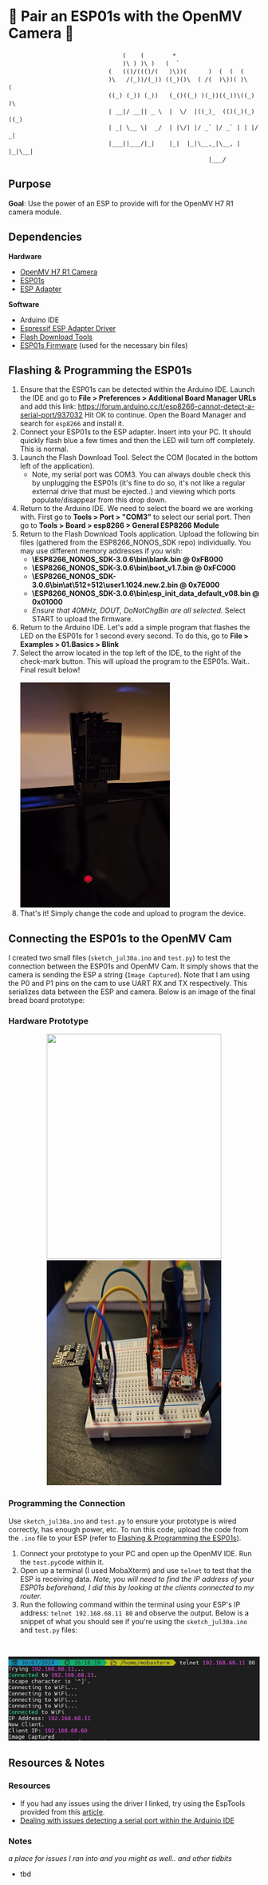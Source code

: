 # 🔮 Pair an ESP01s with the OpenMV Camera 🔮
```
                                (    (        *                          
                                )\ ) )\ )   (  `                         
                            (   (()/((()/(   )\))(      )  (  (  (        
                            )\   /(_))/(_)) ((_)()\  ( /(  )\))( )\   (   
                            ((_) (_)) (_))   (_()((_) )(_))((_))\((_)  )\  
                            | __|/ __|| _ \  |  \/  |((_)_  (()(_)(_) ((_) 
                            | _| \__ \|  _/  | |\/| |/ _` |/ _` | | |/ _|  
                            |___||___/|_|    |_|  |_|\__,_|\__, | |_|\__|  
                                                        |___/
```

## Purpose
**Goal**: Use the power of an ESP to provide wifi for the OpenMV H7 R1 camera module. 


## Dependencies
**Hardware**
* [OpenMV H7 R1 Camera](https://www.adafruit.com/product/4478)
* [ESP01s](https://www.amazon.com/DIYmall-ESP8266-ESP-01S-Serial-Transceiver/dp/B00O34AGSU)
* [ESP Adapter](https://www.amazon.com/dp/B08F9X3M5J?psc=1&ref=ppx_yo2ov_dt_b_product_details)

**Software**
* Arduino IDE
* [Espressif ESP Adapter Driver](https://github.com/espressif/esptool/releases)
* [Flash Download Tools](https://www.espressif.com/en/support/download/all)
* [ESP01s Firmware](https://github.com/espressif/ESP8266_NONOS_SDK/releases) (used for the necessary bin files)

## Flashing & Programming the ESP01s
1. Ensure that the ESP01s can be detected within the Arduino IDE. Launch the IDE and go to **File > Preferences > Additional Board Manager URLs** and add
this link: https://forum.arduino.cc/t/esp8266-cannot-detect-a-serial-port/937032 
Hit OK to continue. Open the Board Manager and search for `esp8266` and install it.
2. Connect your ESP01s to the ESP adapter. Insert into your PC. It should quickly flash blue a few times and then the LED will turn off completely. This is normal.
3. Launch the Flash Download Tool. Select the COM (located in the bottom left of the application).
    * Note, my serial port was COM3. You can always double check this by unplugging the ESP01s (it's fine to do so, it's not like a regular external drive that must be ejected..) and viewing which ports populate/disappear from this drop down.
4. Return to the Arduino IDE. We need to select the board we are working with. First go to **Tools > Port > "COM3"** to select our serial port. Then go to **Tools > Board > esp8266 > General ESP8266 Module**
5. Return to the Flash Download Tools application. Upload the following bin files (gathered from the ESP8266_NONOS_SDK repo) individually. You may use different memory addresses if you wish:
    * **\ESP8266_NONOS_SDK-3.0.6\bin\blank.bin @ 0xFB000**
    * **\ESP8266_NONOS_SDK-3.0.6\bin\boot_v1.7.bin @ 0xFC000**
    * **\ESP8266_NONOS_SDK-3.0.6\bin\at\512+512\user1.1024.new.2.bin @ 0x7E000**
    * **\ESP8266_NONOS_SDK-3.0.6\bin\esp_init_data_default_v08.bin @ 0x01000**
    * *Ensure that 40MHz, DOUT, DoNotChgBin are all selected.*
    Select START to upload the firmware.
6. Return to the Arduino IDE. Let's add a simple program that flashes the LED on the ESP01s for 1 second every second. To do this, go to **File > Examples > 01.Basics > Blink**
7. Select the arrow located in the top left of the IDE, to the right of the check-mark button. This will upload the program to the ESP01s. Wait..
    Final result below!
    <br>    
    <img src="./images/flash.gif" width="300" height="450">
8. That's it! Simply change the code and upload to program the device.


## Connecting the ESP01s to the OpenMV Cam
I created two small files (`sketch_jul30a.ino` and `test.py`) to test the connection between the ESP01s and OpenMV Cam. It simply shows that the camera is sending the ESP a string (`Image Captured`). Note that I am using the P0 and P1 pins on the cam to use UART RX and TX respectively. This serializes data between the ESP and camera. Below is an image of the final bread board prototype:
### Hardware Prototype
<p align="center">
    <img src="./images/20240730_192200.jpg" width="350" height="450">
    <img src="./images/20240730_192204.jpg" width="350" height="450">
</p>

### Programming the Connection
Use `sketch_jul30a.ino` and `test.py` to ensure your prototype is wired correctly, has enough power, etc. To run this code, upload the code from the `.ino` file to your ESP (refer to [Flashing & Programming the ESP01s](#Flashing-&-Programming-the-ESP01s)). 
1. Connect your prototype to your PC and open up the OpenMV IDE. Run the `test.py`code within it. 
2. Open up a terminal (I used MobaXterm) and use `telnet` to test that the ESP is receiving data. *Note, you will need to find the IP address of your ESP01s beforehand, I did this by looking at the clients connected to my router.* 
3. Run the following command within the terminal using your ESP's IP address: `telnet 192.168.68.11 80` and observe the output. Below is a snippet of what you should see if you're using the `sketch_jul30a.ino` and `test.py` files:

<br>
    <p align="center"><img src="./images/term.jpg"></p>

## Resources & Notes
### Resources
* If you had any issues using the driver I linked, try using the EspTools provided from this [article](https://www.instructables.com/How-to-Upload-New-Firmware-to-ESP8266-ESP-01S-ESP-/).
* [Dealing with issues detecting a serial port within the Arduinio IDE](https://forum.arduino.cc/t/esp8266-cannot-detect-a-serial-port/937032)

### Notes
*a place for issues I ran into and you might as well.. and other tidbits*
* tbd
